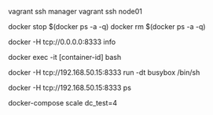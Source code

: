 vagrant ssh manager
vagrant ssh node01

docker stop $(docker ps -a -q)
docker rm $(docker ps -a -q)

docker -H tcp://0.0.0.0:8333 info

docker exec -it [container-id] bash

docker -H tcp://192.168.50.15:8333 run -dt busybox /bin/sh

docker -H tcp://192.168.50.15:8333 ps

docker-compose scale dc_test=4